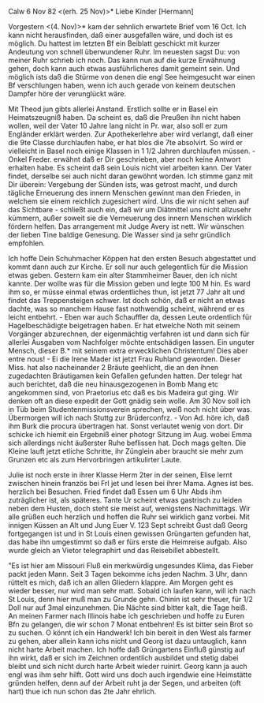  Calw 6 Nov 82
 <(erh. 25 Nov)>*
Liebe Kinder [Hermann]

Vorgestern <(4. Nov)>* kam der sehnlich erwartete Brief vom 16 Oct. Ich kann nicht herausfinden, daß einer ausgefallen wäre, und doch ist es möglich. Du hattest im letzten Bf ein Beiblatt geschickt mit kurzer Andeutung von schnell überwundener Ruhr. Im neuesten sagst Du: von meiner Ruhr schrieb ich noch. Das kann nun auf die kurze Erwähnung gehen, doch kann auch etwas ausführlicheres damit gemeint sein. Und möglich ists daß die Stürme von denen die engl See heimgesucht war einen Bf verschlungen haben, wenn ich auch gerade von keinem deutschen Dampfer höre der verunglückt wäre.

Mit Theod jun gibts allerlei Anstand. Erstlich sollte er in Basel ein Heimatszeugniß haben. Da scheint es, daß die Preußen ihn nicht haben wollen, weil der Vater 10 Jahre lang nicht in Pr. war, also soll er zum Engländer erklärt werden. Zur Apothekerlehre aber wird verlangt, daß einer die 9te Classe durchlaufen habe, er hat blos die 7te absolvirt. So wird er vielleicht in Basel noch einige Klassen in 1 1/2 Jahren durchlaufen müssen. - Onkel Freder. erwähnt daß er Dir geschrieben, aber noch keine Antwort erhalten habe. Es scheint daß sein Louis nicht viel arbeiten kann. Der Vater findet, derselbe sei auch nicht daran gewöhnt worden. Ich stimme ganz mit Dir überein: Vergebung der Sünden ists, was getrost macht, und durch tägliche Erneuerung des innern Menschen gewinnt man den Frieden, in welchem sie einem reichlich zugesichert wird. Uns die wir nicht sehen auf das Sichtbare - schließt auch ein, daß wir um Diätmittel uns nicht allzusehr kümmern, außer soweit sie die Verneuerung des innern Menschen wirklich fördern helfen. 
Das arrangement mit Judge Avery ist nett. Wir wünschen der lieben Tine baldige Genesung. Die Wasser sind ja sehr gründlich empfohlen.

Ich hoffe Dein Schuhmacher Köppen hat den ersten Besuch abgestattet und kommt dann auch zur Kirche. Er soll nur auch gelegentlich für die Mission etwas geben. Gestern kam ein alter Stammheimer Bauer, den ich nicht kannte. Der wollte was für die Mission geben und legte 100 M hin. Es ward ihm so, er müsse einmal etwas ordentliches thun, ist jetzt 77 Jahr alt und findet das Treppensteigen schwer. Ist doch schön, daß er nicht an etwas dachte, was so manchem Hause fast nothwendig scheint, während er es leicht entbehrt. - Eben war auch Schauffler da, dessen Leute ordentlich für Hagelbeschädigte beigetragen haben. Er hat etwelche Noth mit seinem Vorgänger abzurechnen, der eigenmächtig verfahren ist und dann sich für allerlei Ausgaben vom Nachfolger möchte entschädigen lassen. Ein unguter Mensch, dieser B.<unz>* mit seinem extra erwecklichen Christentum! Dies aber entre nous! - Ei die Irene Mader ist jetzt Frau Ruhland geworden. Dieser Miss. hat also nacheinander 2 Bräute geehlicht, die an den ihnen zugedachten Bräutigamen kein Gefallen gefunden hatten. Der telegr hat auch berichtet, daß die neu hinausgezogenen in Bomb Mang etc angekommen sind, von Praetorius etc daß es bis Madeira gut ging. Wir denken oft an diese expedit der Gott gnädig sein wolle. Am 30 Nov soll ich in Tüb beim Studentenmissionsverein sprechen, weiß noch nicht über was. Übermorgen will ich nach Stuttg zur Brüderconfrz. - Von Ad. höre ich, daß ihm Burk die procura übertragen hat. Sonst verlautet wenig von dort. Dir schicke ich hiemit ein Ergebniß einer photogr Sitzung im Aug. wobei Emma sich allerdings nicht äußerster Ruhe beflissen hat. Doch mags gelten. Die Kleine lauft jetzt etliche Schritte, ihr Zünglein aber braucht sie mehr zum Grunzen etc als zum Hervorbringen artikulirter Laute.

Julie ist noch erste in ihrer Klasse Herm 2ter in der seinen, Elise lernt zwischen hinein französ bei Frl jet und lesen bei ihrer Mama. Agnes ist bes. herzlich bei Besuchen. Fried findet daß Essen um 6 Uhr Abds ihm zuträglicher ist, als späteres. Tante Ur scheint etwas gastrisch zu leiden neben dem Husten, doch steht sie meist auf, wenigstens Nachmittags. Wir alle grüßen euch herzlich und hoffen die Ruhr sei wirklich ganz vorbei. Mit innigen Küssen an Alt und Jung
 Euer V.
123 Sept schreibt Gust daß Georg fortgegangen ist und in St Louis einen gewissen Grüngarten gefunden hat, das habe ihn umgestimmt so daß er fürs erste die Heimreise aufgab. Also wurde gleich an Vietor telegraphirt und das Reisebillet abbestellt.

"Es ist hier am Missouri Fluß ein merkwürdig ungesundes Klima, das Fieber packt jeden Mann. Seit 3 Tagen bekomme ichs jeden Nachm. 3 Uhr, dann rüttelt es mich, daß ich an allen Gliedern klappre. Am Morgen geht es wieder besser, nur wird man sehr matt. Sobald ich laufen kann, will ich nach St Louis, denn hier muß man zu Grunde gehn. Chinin ist sehr theuer, für 1/2 Doll nur auf 3mal einzunehmen. Die Nächte sind bitter kalt, die Tage heiß. An meinen Farmer nach Illinois habe ich geschrieben und hoffe zu Euren Bfn zu gelangen, die wir schon 7 Monat entbehren! Es ist bitter sein Brot so zu suchen. O könnt ich ein Handwerk! Ich bin bereit in den West als farmer zu gehen, aber allein kann ichs nicht und Georg ist dazu untauglich, kann nicht harte Arbeit machen. Ich hoffe daß Grüngartens Einfluß günstig auf ihn wirkt, daß er sich im Zeichnen ordentlich ausbildet und stetig dabei bleibt und sich nicht durch harte Arbeit wieder ruinirt. Georg kann ja auch engl was ihm sehr hilft. Gott wird uns doch auch irgendwie eine Heimstätte gründen helfen, denn auf der Arbeit ruht ja der Segen, und arbeiten (oft hart) thue ich nun schon das 2te Jahr ehrlich.
